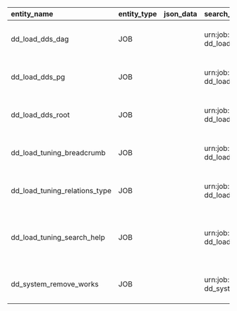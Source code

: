 | entity_name                   | entity_type   | json_data   | search_data                                                                    | urn                                              | entity_name_short   | json_system                                                       | info                                                                      | tags                 |
|:------------------------------|:--------------|:------------|:-------------------------------------------------------------------------------|:-------------------------------------------------|:--------------------|:------------------------------------------------------------------|:--------------------------------------------------------------------------|:---------------------|
| dd_load_dds_dag               | JOB           |             | urn:job:dd:airflow:dd_load_dds_dag dd_load_dds_dag                             | urn:job:dd:airflow:dd_load_dds_dag               |                     | {'system_for_search': 'Data Detective', 'type_for_search': 'Job'} | Loading meta information from dag in data detective                       | ['dds']              |
| dd_load_dds_pg                | JOB           |             | urn:job:dd:airflow:dd_load_dds_pg dd_load_dds_pg                               | urn:job:dd:airflow:dd_load_dds_pg                |                     | {'system_for_search': 'Data Detective', 'type_for_search': 'Job'} | Loading meta information from postgres database                           | ['dds']              |
| dd_load_dds_root              | JOB           |             | urn:job:dd:airflow:dd_load_dds_root dd_load_dds_root                           | urn:job:dd:airflow:dd_load_dds_root              |                     | {'system_for_search': 'Data Detective', 'type_for_search': 'Job'} | Loading root entities                                                     | ['tuning']           |
| dd_load_tuning_breadcrumb     | JOB           |             | urn:job:dd:airflow:dd_load_tuning_breadcrumb dd_load_tuning_breadcrumb         | urn:job:dd:airflow:dd_load_tuning_breadcrumb     |                     | {'system_for_search': 'Data Detective', 'type_for_search': 'Job'} | Loading the breadcrumb of relations from root to entity                   | ['tuning']           |
| dd_load_tuning_relations_type | JOB           |             | urn:job:dd:airflow:dd_load_tuning_relations_type dd_load_tuning_relations_type | urn:job:dd:airflow:dd_load_tuning_relations_type |                     | {'system_for_search': 'Data Detective', 'type_for_search': 'Job'} | Loading entity relationship types                                         | ['SLA3', 'prod_dev'] |
| dd_load_tuning_search_help    | JOB           |             | urn:job:dd:airflow:dd_load_tuning_search_help dd_load_tuning_search_help       | urn:job:dd:airflow:dd_load_tuning_search_help    |                     | {'system_for_search': 'Data Detective', 'type_for_search': 'Job'} | Loading information about systems and types into tuning.search_help table | ['tuning']           |
| dd_system_remove_works        | JOB           |             | urn:job:dd:airflow:dd_system_remove_works dd_system_remove_works               | urn:job:dd:airflow:dd_system_remove_works        |                     | {'system_for_search': 'Data Detective', 'type_for_search': 'Job'} | Clean of unremoved works                                                  | ['system']           |